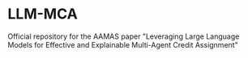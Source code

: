 # LLM-MCA
Official repository for the AAMAS paper "Leveraging Large Language Models for Effective and Explainable Multi-Agent Credit Assignment" 
